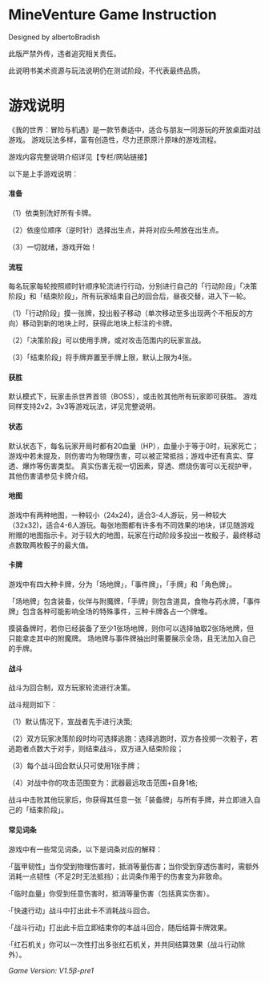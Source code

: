 # MineVenture Game Instruction

Designed by albertoBradish

此版严禁外传，违者追究相关责任。

此说明书美术资源与玩法说明仍在测试阶段，不代表最终品质。


# 游戏说明

《我的世界：冒险与机遇》是一款节奏适中，适合与朋友一同游玩的开放桌面对战游戏。
游戏玩法多样，富有创造性，尽力还原原汁原味的游戏流程。

游戏内容完整说明介绍详见【专栏/网站链接】

以下是上手游戏说明：

#### 准备

（1）依类别洗好所有卡牌。

（2）依座位顺序（逆时针）选择出生点，并将对应头颅放在出生点。

（3）一切就绪，游戏开始！

#### 流程

每名玩家每轮按照顺时针顺序轮流进行行动，分别进行自己的「行动阶段」「决策阶段」和「结束阶段」，所有玩家结束自己的回合后，昼夜交替，进入下一轮。

（1）「行动阶段」摸一张牌，投出骰子移动（单次移动至多出现两个不相反的方向）移动到新的地块上时，获得此地块上标注的卡牌。

（2）「决策阶段」可以使用手牌，或对攻击范围内的玩家宣战。

（3）「结束阶段」将手牌弃置至手牌上限，默认上限为4张。



#### 获胜

默认模式下，玩家击杀世界首领（BOSS），或击败其他所有玩家即可获胜。
游戏同样支持2v2，3v3等游戏玩法，详见完整说明。


#### 状态

默认状态下，每名玩家开局时都有20血量（HP），血量小于等于0时，玩家死亡；
游戏中若未提及，则伤害均为物理伤害，可以被正常抵挡；游戏中还有真实、穿透、爆炸等伤害类型。
真实伤害无视一切因素，穿透、燃烧伤害可以无视护甲，其他伤害请参见卡牌介绍。

#### 地图

游戏中有两种地图，一种较小（24x24)，适合3-4人游玩，另一种较大（32x32)，适合4-6人游玩。每张地图都有许多有不同效果的地块，详见随游戏附赠的地图指示卡。对于较大的地图，玩家在行动阶段多投出一枚骰子，最终移动点数取两枚骰子的最大值。

#### 卡牌

游戏中有四大种卡牌，分为「场地牌」，「事件牌」，「手牌」和「角色牌」。

「场地牌」包含装备，伙伴与附魔牌，「手牌」则包含道具，食物与药水牌，「事件牌」包含各种可能影响全场的特殊事件，三种卡牌各占一个牌堆。

摸装备牌时，若你已经装备了至少1张场地牌，则你可以选择抽取2张场地牌，但只能拿走其中的附魔牌。
场地牌与事件牌抽出时需要展示全场，且无法加入自己的手牌。

#### 战斗

战斗为回合制，双方玩家轮流进行决策。

战斗规则如下：

（1）默认情况下，宣战者先手进行决策;

（2）双方玩家决策阶段时均可选择逃跑：选择逃跑时，双方各投掷一次骰子，若逃跑者点数大于对手，则结束战斗，双方进入结束阶段；

（3）每个战斗回合默认只可使用1张手牌；

（4）对战中你的攻击范围变为：武器最远攻击范围+自身1格;

战斗中击败其他玩家后，你获得其任意一张「装备牌」与所有手牌，并立即进入自己的「结束阶段」。

#### 常见词条

游戏中有一些常见词条，以下是词条对应的解释：

·「盔甲韧性」当你受到物理伤害时，抵消等量伤害；当你受到穿透伤害时，需额外消耗一点韧性（不足2时无法抵挡）；此词条作用于的伤害变为非致命。

·「临时血量」你受到任意伤害时，抵消等量伤害（包括真实伤害）。

·「快速行动」战斗中打出此卡不消耗战斗回合。

·「战斗行动」打出此卡后立即结束你的本战斗回合，随后结算卡牌效果。

·「红石机关」你可以一次性打出多张红石机关，并共同结算效果（战斗行动除外）。



*Game Version: V1.5β-pre1*
